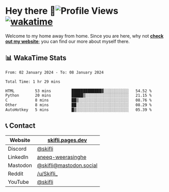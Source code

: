 # Hey there :wave:![Profile Views](https://komarev.com/ghpvc/?username=skifli) [![wakatime](https://wakatime.com/badge/user/b4317b02-0c6d-457b-82a4-a448b8a8d1df.svg)](https://wakatime.com/@b4317b02-0c6d-457b-82a4-a448b8a8d1df)

Welcome to my home away from home. Since you are here, why not [**check out my website**](https://skifli.pages.dev); you can find our more about myself there.

## 📊 WakaTime Stats

<!--START_SECTION:waka-->

```txt
From: 02 January 2024 - To: 08 January 2024

Total Time: 1 hr 29 mins

HTML         53 mins         █████████████▓░░░░░░░░░░░   54.52 %
Python       20 mins         █████▒░░░░░░░░░░░░░░░░░░░   21.15 %
C            8 mins          ██▒░░░░░░░░░░░░░░░░░░░░░░   08.76 %
Other        8 mins          ██░░░░░░░░░░░░░░░░░░░░░░░   08.29 %
AutoHotkey   5 mins          █▒░░░░░░░░░░░░░░░░░░░░░░░   05.39 %
```

<!--END_SECTION:waka-->

## 📞 Contact

| Website   | [skifli.pages.dev](https://skifli.pages.dev)                       |
| --------- | ------------------------------------------------------------------ |
| Discord   | [@skifli](https://discord.com/users/1072069875993956372)           |
| LinkedIn  | [aneeq-weerasinghe](https://www.linkedin.com/in/aneeq-weerasinghe) |
| Mastodon  | [@skifli@mastodon.social](https://mastodon.social/@skifli)         |
| Reddit    | [/u/Skifli_](https://www.reddit.com/user/skifli_)                  |
| YouTube   | [@skifli](https://www.youtube.com/channel/@skifli)                 |
